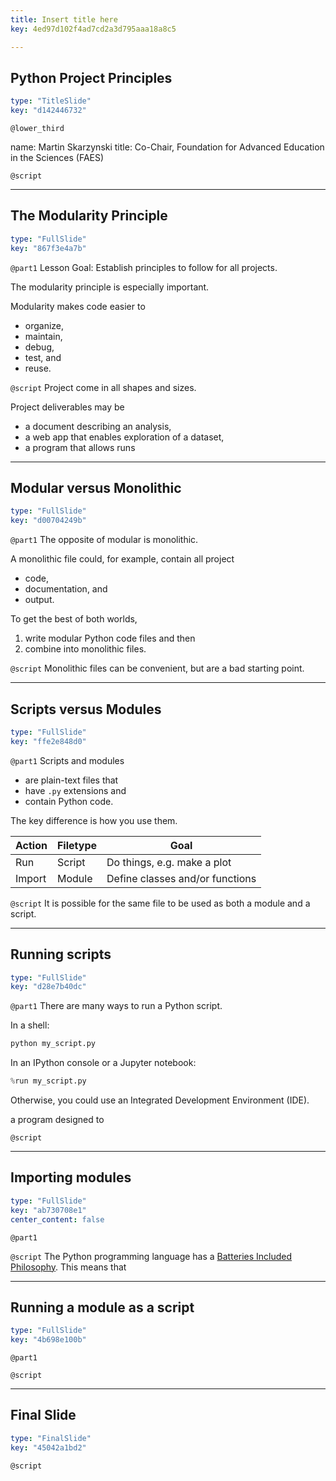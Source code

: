 ```yaml
---
title: Insert title here
key: 4ed97d102f4ad7cd2a3d795aaa18a8c5

---
```

## Python Project Principles

```yaml
type: "TitleSlide"
key: "d142446732"
```

`@lower_third`

name: Martin Skarzynski
title: Co-Chair, Foundation for Advanced Education in the Sciences (FAES)


`@script`



---
## The Modularity Principle

```yaml
type: "FullSlide"
key: "867f3e4a7b"
```

`@part1`
Lesson Goal: Establish principles to follow for all projects.

The modularity principle is especially important.

Modularity makes code easier to 
- organize, 
- maintain, 
- debug,
- test, and
- reuse.


`@script`
Project come in all shapes and sizes.

Project deliverables may be
- a document describing an analysis,
- a web app that enables exploration of a dataset,
- a program that allows runs


---
## Modular versus Monolithic

```yaml
type: "FullSlide"
key: "d00704249b"
```

`@part1`
The opposite of modular is monolithic.

A monolithic file could, for example, contain all project
- code,
- documentation, and
- output.

To get the best of both worlds,
1. write modular Python code files and then
2. combine into monolithic files.


`@script`
Monolithic files can be convenient, but are a bad starting point.


---
## Scripts versus Modules

```yaml
type: "FullSlide"
key: "ffe2e848d0"
```

`@part1`
Scripts and modules
- are plain-text files that
- have `.py` extensions and
- contain Python code.

The key difference is how you use them.

| Action | Filetype | Goal                            |
|--------|----------|---------------------------------|
| Run    | Script   | Do things, e.g. make a plot     |
| Import | Module   | Define classes and/or functions |


`@script`
It is possible for the same file to be used as both a module and a script.


---
## Running scripts

```yaml
type: "FullSlide"
key: "d28e7b40dc"
```

`@part1`
There are many ways to run a Python script.

In a shell:
```sh
python my_script.py
```

In an IPython console or a Jupyter notebook:
```python
%run my_script.py
```

Otherwise, you could use an Integrated Development Environment (IDE).

 a program designed to


`@script`



---
## Importing modules

```yaml
type: "FullSlide"
key: "ab730708e1"
center_content: false
```

`@part1`



`@script`
The Python programming language has a [Batteries Included Philosophy](https://www.python.org/dev/peps/pep-0206/#batteries-included-philosophy). This means that


---
## Running a module as a script

```yaml
type: "FullSlide"
key: "4b698e100b"
```

`@part1`



`@script`



---
## Final Slide

```yaml
type: "FinalSlide"
key: "45042a1bd2"
```

`@script`



